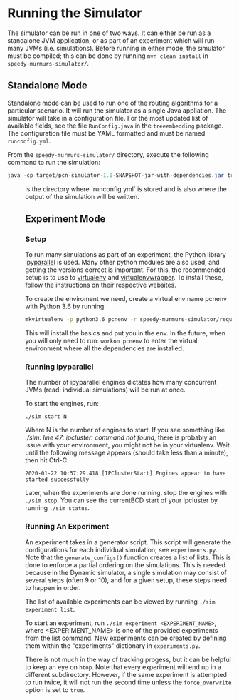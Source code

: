 # Running the Simulator
The simulator can be run in one of two ways. It can either be run as a standalone JVM application, or as part of an experiment which will run many JVMs (i.e. simulations). Before running in either mode, the simulator must be compiled; this can be done by running `mvn clean install` in `speedy-murmurs-simulator/`.

## Standalone Mode
Standalone mode can be used to run one of the routing algorithms for a particular scenario. It will run the simulator as a single Java appliation. The simulator will take in a configuration file. For the most updated list of available fields, see the file `RunConfig.java` in the `treeembedding` package. The configuration file must be YAML formatted and must be named `runconfig.yml`.

From the `speedy-murmurs-simulator/` directory, execute the following command to run the simulation:
```java
java -cp target/pcn-simulator-1.0-SNAPSHOT-jar-with-dependencies.jar treeembedding.runners.Dynamic <DIR>
```
<DIR> is the directory where `runconfig.yml` is stored and is also where the output of the simulation will be written.

## Experiment Mode
### Setup
To run many simulations as part of an experiment, the Python library [ipyparallel](https://ipyparallel.readthedocs.io/en/latest/) is used. Many other python modules are also used, and getting the versions correct is important. For this, the recommended setup is to use to [virtualenv](https://pypi.org/project/virtualenv/) and [virtualenvwrapper](https://virtualenvwrapper.readthedocs.io/en/latest/). To install these, follow the instructions on their respective websites.

To create the enviroment we need, create a virtual env name pcnenv with Python 3.6 by running:
```bash
mkvirtualenv -p python3.6 pcnenv -r speedy-murmurs-simulator/requirements.txt
```
This will install the basics and put you in the env. In the future, when you will only need to run: `workon pcnenv` to enter the virtual environment where all the dependencies are installed.

### Running ipyparallel
The number of ipyparallel engines dictates how many concurrent JVMs (read: individual simulations) will be run at once.

To start the engines, run:
```
./sim start N
```
Where N is the number of engines to start. If you see something like *./sim: line 47: ipcluster: command not found*, there is probably an issue with your environment, you might not be in your virtualenv. Wait until the following message appears (should take less than a minute), then hit Ctrl-C.
```
2020-01-22 10:57:29.418 [IPClusterStart] Engines appear to have started successfully
```

Later, when the experiments are done running, stop the engines with `./sim stop`. You can see the currentBCD start of your ipcluster by running `./sim status`.

### Running An Experiment
An experiment takes in a generator script. This script will generate the configurations for each individual simulation; see `experiments.py`. Note that the `generate_configs()` function creates a list of lists. This is done to enforce a partial ordering on the simulations. This is needed because in the Dynamic simulator, a single simulation may consist of several steps (often 9 or 10), and for a given setup, these steps need to happen in order.

The list of available experiments can be viewed by running `./sim experiment list`.

To start an experiment, run `./sim experiment <EXPERIMENT_NAME>`, where <EXPERIMENT_NAME> is one of the provided experiments from the list command. New experiments can be created by defining them within the "experiments" dictionary in `experiments.py`.

There is not much in the way of tracking progess, but it can be helpful to keep an eye on `htop`. Note that every experiment will end up in a different subdirectory. However, if the same experiment is attempted to run twice, it will not run the second time unless the `force_overwrite` option is set to `true`.
